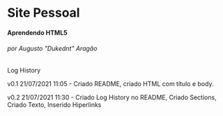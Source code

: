 # Site Pessoal

#### Aprendendo HTML5

###### por Augusto "Dukednt" Aragão

Log History

v0.1 21/07/2021 11:05 - Criado README, criado HTML com título e body.

v0.2 21/07/2021 11:30 - Criado Log History no README, Criado Sections, Criado Texto, Inserido Hiperlinks
